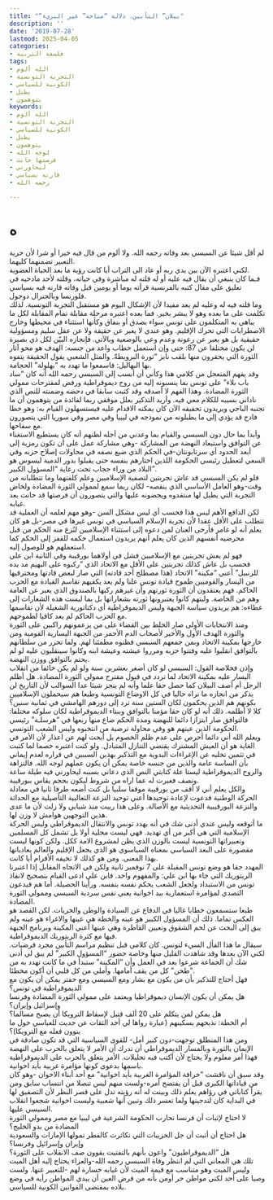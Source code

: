 ```yaml
---
title: "“بيلان” التأبين، دلالة “مناخه” غير البريء"
description: ''
date: '2019-07-28'
lastmod: 2025-04-05
categories:
- فلسفة التربية
tags:
- الله ألوم
- التجربة التونسية
- الكونية للسياسي
- يطبل
- يتوهمون
keywords:
- الله ألوم
- التجربة التونسية
- الكونية للسياسي
- يطبل
- يتوهمون
- لوجه الله
- فرصتها حانت
- ليحاورني
- قارنه بسياسي
- رحمه الله

---
```

# **ه**

لم أقل شيئا عن السبسي بعد وفاته رحمه الله. ولا ألوم من قال فيه خيرا أو شرا لأن حرية التعبير تضمنهما كليهما.  
لكني اعتبره الآن بين يدي ربه أو عاد الى التراب أيا كانت رؤية ما بعد الحياة العضوية.  
فـما كان ينبغي أن يقال فيه عليه أو له قلته له مباشرة وفي حياته، وقلته لأحد مادحيه في تعليق على مقال كتبه بالفرنسية قرأته يوما أو يومين قبل وفاته قارنه فيه بسياسي فلورنسا وبالجنرال دوجول.  
وما قلته فيه له وعليه لم يعد مفيدا لأن الإشكال اليوم هو مستقبل التجربة التونسية. لذلك تكلمت على ما بعده وهو لا يبشر بخير. فما بعده اعتبره مرحلة مقابلة تمام المقابلة لكل ما يباهي به المتكلمون على تونس سواء بصدق أو بنفاق وكأنها استثناء في محيطها وخارج الاضطرابات التي تحرك الإقليم. وهو عندي لا يعبر عن حقيقة ولا عن عقل سليم ومسؤولية حقيقية بل هو يعبر عن رعونة وعدم وعي بالوضعية وبالآتي. فإنجازه البيّن لكل ذي بصيرة لن يكون مختلفا عن 87: حتى وإن استعمل خطاب واعد من جنسه: الهدف هو محو آثار الثورة التي يحقرون منها بلقب نابز “ثورة البرويطةّ. والمثل الشعبي يقول الحقيقة يتفوه بها البهاليل: فاسمعوا ما تهدد به “بهلولة” الحجامة.  
وقد يفهم المتعجل من كلامي هذا وكأني أن أنسب إلى السبسي رحمه الله أنه كان “ساد باب بلاء” على تونس بما ينسبونه إليه من روح ديموقراطية ورفض لمقترحات ممولي الثورة المضادة. وهذا الفهم لا أصدقه وقد كتبت سابقا في دحضه وضمنته للنص الذي ناداني بسببه للكلام معي فيه. وأريد التذكير بعلل موقفي ربما لفائدة من يتوهمون أن ما تجنبه الباجي ويريدون تحقيقه الآن كان يمكنه الاقدام عليه فيستسهلون القيام به: وهو خطا فادح قد يؤدي إلى ما يطبلونه من نموذجه في ليبيا وفي مصر وفي سوريا التي يتصورون مع سفاحها.  
وأبدأ بما حال دون السبسي والقيام بما وعدني من أجله لظنهم أنه كان يستطيع الاستغناء عن التوافق واستبعاد النهضة من المشاركة -وهي مشاركة عمل على أن تكون رمزية إلى أبعد الحدود أي سرتابونتان-في الحكم الذي ضيع نصفه في محاولات إصلاح حزبه وفي السعي لتعطيل رئيسي الحكومة اللذين اختارهم بنفسه حتى يقبلوا بدور الدمية ليسوس هو البلاد من وراء حجاب تحت رعاية “المسؤول الكبير”.  
فلو لم يكن السبسي قد عاش تجربتين لتصفية الإسلاميين وعلم كلفتهما وما تتطلبانه من وقت-وهو العامل الأساسي الذي ينقصه- لكان ربما سمع لممولي الثورة المضادة ولخاض التجربة التي يطبل لها منتقدوه ويحضونه عليها والتي يتصورون أن فرصتها قد حانت بعد غيابه.  
لكن الدافع الأهم ليس هذا فحسب أي ليس مشكل السن -وهو مهم لعلمه أن العملية قد تتطلب على الأقل عقدا لأن تجربة الإسلام السياسي في تونس غيرها في مصر-بل هو كان يعلم أنه لو غامر فأرخى العنان لمن دعوه إلى استثناء الإسلاميين لنُزع منه الحكم من قبل محرضيه أنفسهم الذين كان يعلم أنهم يريدون استعمال حكمه للقفز إلى الحكم كما استعملهم هو للوصول إليه.  
فهو لم يعش تجربتين مع الإسلاميين فشل في أولاهما بورقيبة وفي الثانية ابن علي فحسب بل عاش كذلك تجربتين على الأقل مع الاتحاد الذي “ركبوه على البهيم مد يده للزنبيل” أعني “مكينة” الاتحاد (هذا مصطلح أحد قادته) التي صار لبعض قادتها ومخترقيها من اليسار والقوميين طموح قيادة تونس علنا ولم يعد يكفيهم تقاسم القيادة مع الحزب الحاكم. فهم يعتقدون أن الثورة ثورتهم وأن غيرهم ركبها بالصندوق الذي يعبر عن العامة وهم من الخاصة. وليتهم كانوا يعتبرونها ثورته بشعاراتها بل بما ليست هذه الشعارات إلى غطاءه: هم يريدون سياسة الجبهة وليس الديموقراطية أي دكتاتورية الشغيلة لأن تقاسمها مع الحزب الحاكم لم يعد كافيا لطموحهم.  
ومنذ الانتخابات الأولى صار الخلط بين القضاء على من يزعمونهم راكبين على الثورة والثورة الهدف الأول والأخير لأصحاب الدم الأحمر من الجبهة اليسارية القومية ومن خارجها بمكينة الاتحاد وبمن جمعهم السبسي فظنوه مطمئنا لهم. ولما تحرر من سلطانهم بالتوافق انقلبوا عليه وفتتوا حزبه ومرروا عيشته وعيشة ابنه وكانوا سينقلبون عليه لو لم يحتم بالتوافق ووزن النهضة.  
وإذن فخلاصة القول: السبسي لو كان أصغر بعشرين سنة ولو لم يكن خائفا من انقلاب اليسار عليه بمكينة الاتحاد لما تردد في قبول مقترح ممولي الثورة المضادة. هل أظلم الرجل أم أصف البيلان كما حصل حقا علما وأنه لم ينجز شيئا عدا السوالب لأن التاريخ لن يذكر من انجازه ما نراه حاليا في كل الاوضاع التونسية وطبعا هم سيحملون الإسلاميين بكونهم هم الذين يحكمون لكان الستين سنة ترد إلى دورهم الهامشي في ثمانية سنين؟  
كلا لا أظلمه. ذلك أنه لو كان حقا مؤمنا بالتوافق وببناء الديموقراطية لكان سلوكه مختلفا: فالتوافق صار ابتزازا دائما للنهضة ومدة الحكم ضاع منها ربعها في “هرسلـة” رئيسي الحكومة الذين عينهم هو وفي محاولة ترضية من انتخبوه وليس الشعب التونسي.  
ويعلم الله أني دائما أحرص على عدم ظلم الخصوم بل أبحث لهم عن اعذار لأن الأمر في الغاية هو أن العيش المشترك يقتضي التنازل المتبادل. ولو كنت اعتبره خصما لما كتبت في تثمين تخليه عن الإغراءات البدوية مع التذكير بهذين السببين في قراره لعدم إيماني بأن الساسة عامة والذين من جنسه خاصة يمكن أن يكون عملهم لوجه الله. فالنزاهة والروح الديموقراطية ليستا علة كتابتي النص الذي دعاني بسببه ليحاورني فيه طيلة ساعة ونصف فعبرت له عما اراه من شروط ليكون بحجم يقاس ببورقيبة.  
والكل يعلم أني لا أقف من بورقيبة موقفا سلبيا بل كنت أضعه طرفا ثانيا في معادلة الحركة الوطنية فدعوت لإعادة توحيدها أعني توحيد النزعة الثعالبية التأصيلية مع الحداثة والنزعة البورقيبية التحديثية مع الأصالة. وعلى هذا ربيت منذ شبابي ولا زلت لأن ما عدى هذين التوجهين هوامش لا وزن لها.  
ما أتوقعه وليس عندي أدنى شك في أنه يهدد تونس والانتقال الديموقراطي وليس الحركة الإسلامية التي هي أكبر من أي تهديد. فهي ليست محلية أولا بل تشمل كل المسلمين وتعبيراتها التونسية ليست بالوزن الذي يظن لمشروع الامة ككل. ولكن كونها ليست مقصورة على البعد السياسي بمعناه السياسوي هو الذي يجعل الإقليم والعالم يعاديانها بهذا المعنى. ومن هو كذلك لا تخيفه الأقزام أيا كانت.  
المهدد حقا هو وضع تونس المقبلة على 7 نوفمبر ثانية ولكن في الاتجاه المقابل إذا اعتبرنا الريتوريك التي جاء بها ابن علي: والمفهوم واحد. فابن علي ادعى القيام بتصحيح لانقاذ تونس من الاستبداد ولجعل الشعب يحكم نفسه بنفسه. ورأينا الحصيلة. أما هم فيدعون التصدي لمؤامرة استعمارية بيد اخوانية يعني نفس سردية السيسي وممولي الثورة المضادة.  
طبعا ستسمعون خطابا غاليا في الدفاع عن السيادة والوطن والحريات. لكن القصد هو العكس تماما. ذلك أن المسؤول الكبير هو عينه والخطة هي عينها والاغراء هو عينه ولم يبق إلى البحث عن لحم الشقوق وتعيين القاطرة وهي عينها أعني المكينة وبرنامج الجبهة فيها مع كثرة الريتوريك الديموقراطية.  
سيقال ما هذا الفأل السيء لتونس. كان كلامي قبل تنظيم مراسم التأبين مجرد فرضيات. لكني الآن بعدها وقد شاهدت القليل منها وخاصة حضور “المسؤول الكبير” لم يبق لي أدنى شك أن الجماعة شرعوا بعد في العمل وأن “المكينة” ستبدأ في ما كانت تهدد به من “طحن” كل من يقف أمامها. وأملي من كل قلبي أن أكون مخطئا.  
فهل أحتاج للتذكير بأن من يكون مع بشار ومع السيسي ومع حفتر يمكن أن يكون مع الديموقراطية في تونس؟  
هل يمكن أن يكون الإنسان ديموقراطيا ويعتمد على ممولي الثورة المضادة وفرنسا وإسرائيل وإيران؟  
هل يمكن لمن يتكلم على 20 ألف قتيل لإسقاط الترويكا أن يصبح مسالما؟  
أم الخطة: نذبحهم بسكينهم (عبارة رواها لي أحد الثقات عن حديث للعباسي حول ما ينوون فعله مع الترويكا)؟  
ومن هذا المنطلق توجهت-دون كبير أمل- للقوى السياسية التي قد تكون صادقة في الإيمان بالثورة وبالمسار الديموقراطي أن تدرك أن الأمر لا يتعلق بالحرب على النهضة فهذا أمر معلوم ولا يحتاج لأن أكتب فيه تحليلات. الأمر يتعلق بالحرب على الديموقراطية باسمها بدعوى كونها مؤامرة غربية بأيد اخوانية.  
وقد سبق أن ناقشت “خرافة المؤامرة الغربية بأيد اخوانية” مع أحد أبناء الاخوان -وهو كان من قياداتها الكبرى قبل أن يفتضح أمره-ولست منهم ليس تنصلا من انتساب سابق ومن يقرأ كتاباتي في رؤاهم يعلم ذلك وبينت له أنه رؤيته تدل على قصر النظر لأن التصفيق لها في البداية كان لتدجينها ولما تعسر ذلك وتبين أنها شعبية وليست اخوانية شجعوا انقلاب السيسي عليها.  
لا احتاج لإثبات أن فرنسا تحارب الحكومة الشرعية في ليبيا مع مصر وممولي الثورة المضادة من بدو الخليج؟  
هل احتاج أن أثبت أن جل الحزيبات التي تكاثرت كالفطر تمولها الإمارات والسعودية وإيران وإسرائيل وفرنسا؟  
هل “الديموقراطيون” واعون بأنهم بالتفتيت يقوون صف الانقلاب على الثورة؟  
تلك هي المعاني التي لم انتظر وفاة السبسي رحمه الله-والعزاء يحتاج إليه أهل الميت وليس الميت وهو متناسب مع قيمة الميت لأن غيابه خسارة لهم -للتعبير عنها. ولست وصيا على أحد لكني مواطن حر أومن بأنه من فرض العين أن يبدي المواطن رأيه في وضع بلاده بمقتضى القوانين الكونية للسياسي.

###
